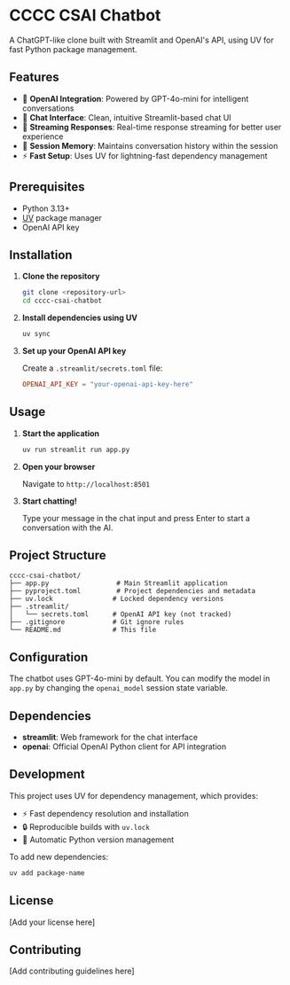 # CCCC CSAI Chatbot

A ChatGPT-like clone built with Streamlit and OpenAI's API, using UV for fast Python package management.

## Features

- 🤖 **OpenAI Integration**: Powered by GPT-4o-mini for intelligent conversations
- 💬 **Chat Interface**: Clean, intuitive Streamlit-based chat UI
- 🔄 **Streaming Responses**: Real-time response streaming for better user experience
- 💾 **Session Memory**: Maintains conversation history within the session
- ⚡ **Fast Setup**: Uses UV for lightning-fast dependency management

## Prerequisites

- Python 3.13+
- [UV](https://docs.astral.sh/uv/) package manager
- OpenAI API key

## Installation

1. **Clone the repository**

   ```bash
   git clone <repository-url>
   cd cccc-csai-chatbot
   ```

2. **Install dependencies using UV**

   ```bash
   uv sync
   ```

3. **Set up your OpenAI API key**
   
   Create a `.streamlit/secrets.toml` file:

   ```toml
   OPENAI_API_KEY = "your-openai-api-key-here"
   ```

## Usage

1. **Start the application**

   ```bash
   uv run streamlit run app.py
   ```

2. **Open your browser**
   
   Navigate to `http://localhost:8501`

3. **Start chatting!**
   
   Type your message in the chat input and press Enter to start a conversation with the AI.

## Project Structure

```text
cccc-csai-chatbot/
├── app.py                 # Main Streamlit application
├── pyproject.toml         # Project dependencies and metadata
├── uv.lock               # Locked dependency versions
├── .streamlit/
│   └── secrets.toml      # OpenAI API key (not tracked)
├── .gitignore            # Git ignore rules
└── README.md             # This file
```

## Configuration

The chatbot uses GPT-4o-mini by default. You can modify the model in `app.py` by changing the `openai_model` session state variable.

## Dependencies

- **streamlit**: Web framework for the chat interface
- **openai**: Official OpenAI Python client for API integration

## Development

This project uses UV for dependency management, which provides:

- ⚡ Fast dependency resolution and installation
- 🔒 Reproducible builds with `uv.lock`
- 🐍 Automatic Python version management

To add new dependencies:

```bash
uv add package-name
```

## License

[Add your license here]

## Contributing

[Add contributing guidelines here]